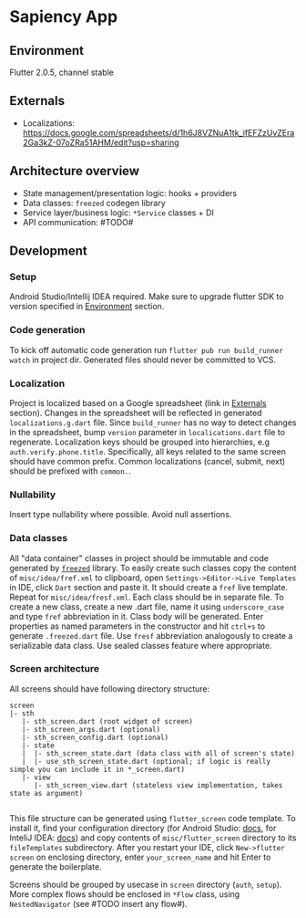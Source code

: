 # Sapiency App

## Environment
Flutter 2.0.5, channel stable

## Externals
- Localizations: https://docs.google.com/spreadsheets/d/1h6J8VZNuA1tk_ifEFZzUvZEra2Ga3kZ-07oZRa51AHM/edit?usp=sharing

## Architecture overview
- State management/presentation logic: hooks + providers
- Data classes: `freezed` codegen library
- Service layer/business logic: `*Service` classes + DI
- API communication: #TODO#

## Development

### Setup
Android Studio/Intellij IDEA required. 
Make sure to upgrade flutter SDK to version specified in [Environment](#environment) section.

### Code generation
To kick off automatic code generation run `flutter pub run build_runner watch` in project dir. Generated files should never be committed to VCS.

### Localization
Project is localized based on a Google spreadsheet (link in [Externals](#externals) section). Changes in the spreadsheet will be reflected in generated `localizations.g.dart` file. Since `build_runner` has no way 
to detect changes in the spreadsheet, bump `version` parameter in `localications.dart` file to regenerate.
Localization keys should be grouped into hierarchies, e.g `auth.verify.phone.title`. Specifically, all keys related to the same screen should have common prefix. Common localizations (cancel, submit, next) should be prefixed with `common.`.

### Nullability
Insert type nullability where possible. Avoid null assertions.

### Data classes
All "data container" classes in project should be immutable and code generated by [`freezed`](https://pub.dev/packages/freezed) library. To easily create such classes copy the content of `misc/idea/fref.xml` to clipboard, open `Settings->Editor->Live Templates` in IDE, click `Dart` section and paste it. It should create a `fref` live template. Repeat for `misc/idea/fresf.xml`.
Each class should be in separate file. To create a new class, create a new .dart file, name it using `underscore_case` and type `fref` abbreviation in it. Class body will be generated. Enter properties as named parameters in the constructor and hit `ctrl+s` to generate `.freezed.dart` file.
Use `fresf` abbreviation analogously to create a serializable data class.
Use sealed classes feature where appropriate.

### Screen architecture
All screens should have following directory structure:
```
screen
|- sth  
   |- sth_screen.dart (root widget of screen)
   |- sth_screen_args.dart (optional)
   |- sth_screen_config.dart (optional)
   |- state
   |  |- sth_screen_state.dart (data class with all of screen's state)
   |  |- use_sth_screen_state.dart (optional; if logic is really simple you can include it in *_screen.dart)
   |- view
      |- sth_screen_view.dart (stateless view implementation, takes state as argument)
      
```

This file structure can be generated using `flutter_screen` code template. To install it, find your configuration
directory (for Android Studio: [docs](https://developer.android.com/studio/intro/studio-config?authuser=1), for InteliJ
IDEA: [docs](https://intellij-support.jetbrains.com/hc/en-us/articles/206544519)) and copy contents
of `misc/flutter_screen` directory to its `fileTemplates` subdirectory. After you restart your IDE,
click `New->flutter screen` on enclosing directory, enter `your_screen_name` and hit Enter to generate the boilerplate.

Screens should be grouped by usecase in `screen` directory (`auth`, `setup`). More complex flows should be enclosed
in `*Flow` class, using `NestedNavigator` (see #TODO insert any flow#).

